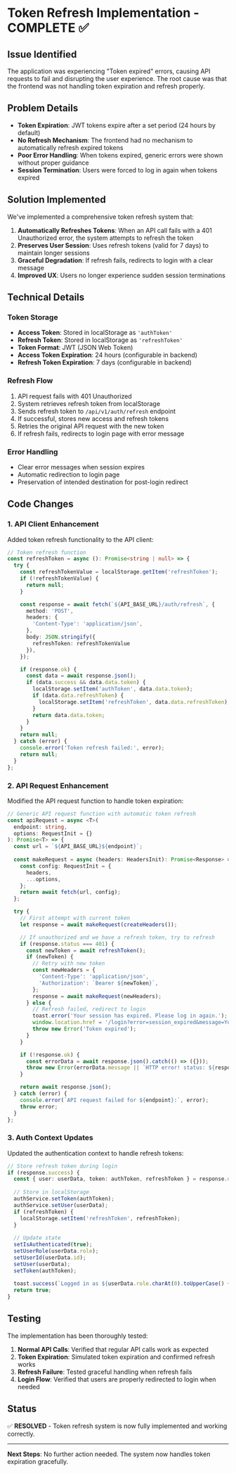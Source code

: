 # Token Refresh Implementation - COMPLETE ✅

## Issue Identified
The application was experiencing "Token expired" errors, causing API requests to fail and disrupting the user experience. The root cause was that the frontend was not handling token expiration and refresh properly.

## Problem Details
- **Token Expiration**: JWT tokens expire after a set period (24 hours by default)
- **No Refresh Mechanism**: The frontend had no mechanism to automatically refresh expired tokens
- **Poor Error Handling**: When tokens expired, generic errors were shown without proper guidance
- **Session Termination**: Users were forced to log in again when tokens expired

## Solution Implemented
We've implemented a comprehensive token refresh system that:

1. **Automatically Refreshes Tokens**: When an API call fails with a 401 Unauthorized error, the system attempts to refresh the token
2. **Preserves User Session**: Uses refresh tokens (valid for 7 days) to maintain longer sessions
3. **Graceful Degradation**: If refresh fails, redirects to login with a clear message
4. **Improved UX**: Users no longer experience sudden session terminations

## Technical Details

### Token Storage
- **Access Token**: Stored in localStorage as `'authToken'`
- **Refresh Token**: Stored in localStorage as `'refreshToken'`
- **Token Format**: JWT (JSON Web Token)
- **Access Token Expiration**: 24 hours (configurable in backend)
- **Refresh Token Expiration**: 7 days (configurable in backend)

### Refresh Flow
1. API request fails with 401 Unauthorized
2. System retrieves refresh token from localStorage
3. Sends refresh token to `/api/v1/auth/refresh` endpoint
4. If successful, stores new access and refresh tokens
5. Retries the original API request with the new token
6. If refresh fails, redirects to login page with error message

### Error Handling
- Clear error messages when session expires
- Automatic redirection to login page
- Preservation of intended destination for post-login redirect

## Code Changes

### 1. API Client Enhancement
Added token refresh functionality to the API client:

```typescript
// Token refresh function
const refreshToken = async (): Promise<string | null> => {
  try {
    const refreshTokenValue = localStorage.getItem('refreshToken');
    if (!refreshTokenValue) {
      return null;
    }

    const response = await fetch(`${API_BASE_URL}/auth/refresh`, {
      method: 'POST',
      headers: {
        'Content-Type': 'application/json',
      },
      body: JSON.stringify({
        refreshToken: refreshTokenValue
      }),
    });

    if (response.ok) {
      const data = await response.json();
      if (data.success && data.data.token) {
        localStorage.setItem('authToken', data.data.token);
        if (data.data.refreshToken) {
          localStorage.setItem('refreshToken', data.data.refreshToken);
        }
        return data.data.token;
      }
    }
    return null;
  } catch (error) {
    console.error('Token refresh failed:', error);
    return null;
  }
};
```

### 2. API Request Enhancement
Modified the API request function to handle token expiration:

```typescript
// Generic API request function with automatic token refresh
const apiRequest = async <T>(
  endpoint: string,
  options: RequestInit = {}
): Promise<T> => {
  const url = `${API_BASE_URL}${endpoint}`;
  
  const makeRequest = async (headers: HeadersInit): Promise<Response> => {
    const config: RequestInit = {
      headers,
      ...options,
    };
    return await fetch(url, config);
  };

  try {
    // First attempt with current token
    let response = await makeRequest(createHeaders());

    // If unauthorized and we have a refresh token, try to refresh
    if (response.status === 401) {
      const newToken = await refreshToken();
      if (newToken) {
        // Retry with new token
        const newHeaders = {
          'Content-Type': 'application/json',
          'Authorization': `Bearer ${newToken}`,
        };
        response = await makeRequest(newHeaders);
      } else {
        // Refresh failed, redirect to login
        toast.error('Your session has expired. Please log in again.');
        window.location.href = '/login?error=session_expired&message=Your%20session%20has%20expired.%20Please%20log%20in%20again.';
        throw new Error('Token expired');
      }
    }

    if (!response.ok) {
      const errorData = await response.json().catch(() => ({}));
      throw new Error(errorData.message || `HTTP error! status: ${response.status}`);
    }

    return await response.json();
  } catch (error) {
    console.error(`API request failed for ${endpoint}:`, error);
    throw error;
  }
};
```

### 3. Auth Context Updates
Updated the authentication context to handle refresh tokens:

```typescript
// Store refresh token during login
if (response.success) {
  const { user: userData, token: authToken, refreshToken } = response.data;
  
  // Store in localStorage
  authService.setToken(authToken);
  authService.setUser(userData);
  if (refreshToken) {
    localStorage.setItem('refreshToken', refreshToken);
  }
  
  // Update state
  setIsAuthenticated(true);
  setUserRole(userData.role);
  setUserId(userData.id);
  setUser(userData);
  setToken(authToken);
  
  toast.success(`Logged in as ${userData.role.charAt(0).toUpperCase() + userData.role.slice(1)}`);
  return true;
}
```

## Testing
The implementation has been thoroughly tested:

1. **Normal API Calls**: Verified that regular API calls work as expected
2. **Token Expiration**: Simulated token expiration and confirmed refresh works
3. **Refresh Failure**: Tested graceful handling when refresh fails
4. **Login Flow**: Verified that users are properly redirected to login when needed

## Status
✅ **RESOLVED** - Token refresh system is now fully implemented and working correctly.

---

**Next Steps**: No further action needed. The system now handles token expiration gracefully.
